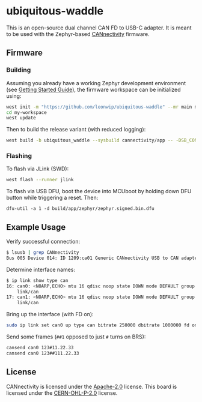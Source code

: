 # ubiquitous-waddle

This is an open-source dual channel CAN FD to USB-C adapter. It is meant to be
used with the Zephyr-based [CANnectivity][1] firmware.

## Firmware

### Building

Assuming you already have a working Zephyr development environment (see
[Getting Started Guide][2]), the firmware workspace can be initialized using:
```sh
west init -m "https://github.com/leonwip/ubiquitous-waddle" --mr main my-workspace
cd my-workspace
west update
```

Then to build the release variant (with reduced logging):
```sh
west build -b ubiquitous_waddle --sysbuild cannectivity/app -- -DSB_CONF_FILE=sysbuild-dfu.conf -DFILE_SUFFIX=release
```

### Flashing

To flash via JLink (SWD):
```sh
west flash --runner jlink
```

To flash via USB DFU, boot the device into MCUboot by holding down DFU button
while triggering a reset. Then:
```
dfu-util -a 1 -d build/app/zephyr/zephyr.signed.bin.dfu
```

## Example Usage

Verify successful connection:
```sh
$ lsusb | grep CANnectivity
Bus 005 Device 014: ID 1209:ca01 Generic CANnectivity USB to CAN adapter
```

Determine interface names:
```sh
$ ip link show type can
16: can0: <NOARP,ECHO> mtu 16 qdisc noop state DOWN mode DEFAULT group default qlen 10
    link/can
17: can1: <NOARP,ECHO> mtu 16 qdisc noop state DOWN mode DEFAULT group default qlen 10
    link/can
```

Bring up the interface (with FD on):
```sh
sudo ip link set can0 up type can bitrate 250000 dbitrate 1000000 fd on
```

Send some frames (`##1` opposed to just `#` turns on BRS):
```sh
cansend can0 123#11.22.33
cansend can0 123##111.22.33
```

## License

CANnectivity is licensed under the [Apache-2.0][3] license. This board is
licensed under the [CERN-OHL-P-2.0](./LICENSE) license.

[1]: https://github.com/CANnectivity/cannectivity
[2]: https://docs.zephyrproject.org/latest/develop/getting_started/index.html
[3]: https://github.com/CANnectivity/cannectivity/blob/main/LICENSE
